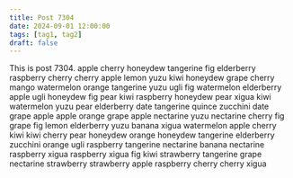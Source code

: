 ```yaml
---
title: Post 7304
date: 2024-09-01 12:00:00
tags: [tag1, tag2]
draft: false
---
```

This is post 7304.
apple
cherry
honeydew
tangerine
fig
elderberry
raspberry
cherry
cherry
apple
lemon
yuzu
kiwi
honeydew
grape
cherry
mango
watermelon
orange
tangerine
yuzu
ugli
fig
watermelon
elderberry
apple
ugli
honeydew
fig
pear
kiwi
raspberry
honeydew
pear
xigua
kiwi
watermelon
yuzu
pear
elderberry
date
tangerine
quince
zucchini
date
grape
apple
apple
orange
grape
apple
nectarine
yuzu
nectarine
cherry
fig
grape
fig
lemon
elderberry
yuzu
banana
xigua
watermelon
apple
cherry
kiwi
kiwi
cherry
pear
honeydew
orange
honeydew
tangerine
elderberry
zucchini
orange
ugli
raspberry
tangerine
nectarine
banana
nectarine
raspberry
xigua
raspberry
xigua
fig
kiwi
strawberry
tangerine
grape
nectarine
strawberry
strawberry
apple
raspberry
cherry
cherry
xigua
